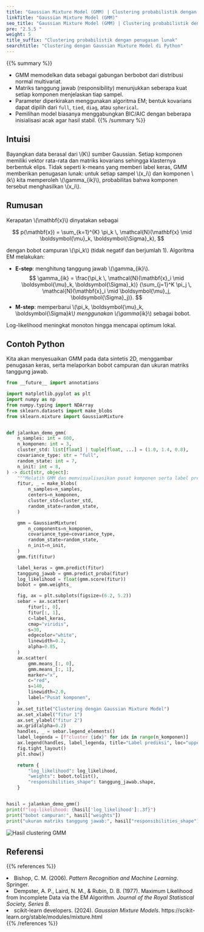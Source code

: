 ```yaml
---
title: "Gaussian Mixture Model (GMM) | Clustering probabilistik dengan penugasan lunak"
linkTitle: "Gaussian Mixture Model (GMM)"
seo_title: "Gaussian Mixture Model (GMM) | Clustering probabilistik dengan penugasan lunak"
pre: "2.5.5 "
weight: 5
title_suffix: "Clustering probabilistik dengan penugasan lunak"
searchtitle: "Clustering dengan Gaussian Mixture Model di Python"
---
```


{{% summary %}}
- GMM memodelkan data sebagai gabungan berbobot dari distribusi normal multivariat.
- Matriks tanggung jawab (responsibility) menunjukkan seberapa kuat setiap komponen menjelaskan tiap sampel.
- Parameter diperkirakan menggunakan algoritma EM; bentuk kovarians dapat dipilih dari `full`, `tied`, `diag`, atau `spherical`.
- Pemilihan model biasanya menggabungkan BIC/AIC dengan beberapa inisialisasi acak agar hasil stabil.
{{% /summary %}}

## Intuisi
Bayangkan data berasal dari \\(K\\) sumber Gaussian. Setiap komponen memiliki vektor rata-rata dan matriks kovarians sehingga klasternya berbentuk elips. Tidak seperti k-means yang memberi label keras, GMM memberikan penugasan lunak: untuk setiap sampel \\(x_i\\) dan komponen \\(k\\) kita memperoleh \\(\gamma_{ik}\\), probabilitas bahwa komponen tersebut menghasilkan \\(x_i\\).

## Rumusan
Kerapatan \\(\mathbf{x}\\) dinyatakan sebagai

$$
p(\mathbf{x}) = \sum_{k=1}^{K} \pi_k \, \mathcal{N}(\mathbf{x} \mid \boldsymbol{\mu}_k, \boldsymbol{\Sigma}_k),
$$

dengan bobot campuran \\(\pi_k\\) (tidak negatif dan berjumlah 1). Algoritma EM melakukan:

- **E-step**: menghitung tanggung jawab \\(\gamma_{ik}\\).
  $$
  \gamma_{ik} = \frac{\pi_k \, \mathcal{N}(\mathbf{x}_i \mid \boldsymbol{\mu}_k, \boldsymbol{\Sigma}_k)}
  {\sum_{j=1}^K \pi_j \, \mathcal{N}(\mathbf{x}_i \mid \boldsymbol{\mu}_j, \boldsymbol{\Sigma}_j)}.
  $$
- **M-step**: memperbarui \\(\pi_k, \boldsymbol{\mu}_k, \boldsymbol{\Sigma}_k\\) menggunakan \\(\gamma_{ik}\\) sebagai bobot.

Log-likelihood meningkat monoton hingga mencapai optimum lokal.

## Contoh Python
Kita akan menyesuaikan GMM pada data sintetis 2D, menggambar penugasan keras, serta melaporkan bobot campuran dan ukuran matriks tanggung jawab.

```python
from __future__ import annotations

import matplotlib.pyplot as plt
import numpy as np
from numpy.typing import NDArray
from sklearn.datasets import make_blobs
from sklearn.mixture import GaussianMixture


def jalankan_demo_gmm(
    n_samples: int = 600,
    n_komponen: int = 3,
    cluster_std: list[float] | tuple[float, ...] = (1.0, 1.4, 0.8),
    covariance_type: str = "full",
    random_state: int = 7,
    n_init: int = 8,
) -> dict[str, object]:
    """Melatih GMM dan memvisualisasikan pusat komponen serta label prediksi."""
    fitur, _ = make_blobs(
        n_samples=n_samples,
        centers=n_komponen,
        cluster_std=cluster_std,
        random_state=random_state,
    )

    gmm = GaussianMixture(
        n_components=n_komponen,
        covariance_type=covariance_type,
        random_state=random_state,
        n_init=n_init,
    )
    gmm.fit(fitur)

    label_keras = gmm.predict(fitur)
    tanggung_jawab = gmm.predict_proba(fitur)
    log_likelihood = float(gmm.score(fitur))
    bobot = gmm.weights_

    fig, ax = plt.subplots(figsize=(6.2, 5.2))
    sebar = ax.scatter(
        fitur[:, 0],
        fitur[:, 1],
        c=label_keras,
        cmap="viridis",
        s=30,
        edgecolor="white",
        linewidth=0.2,
        alpha=0.85,
    )
    ax.scatter(
        gmm.means_[:, 0],
        gmm.means_[:, 1],
        marker="x",
        c="red",
        s=140,
        linewidth=2.0,
        label="Pusat komponen",
    )
    ax.set_title("Clustering dengan Gaussian Mixture Model")
    ax.set_xlabel("fitur 1")
    ax.set_ylabel("fitur 2")
    ax.grid(alpha=0.2)
    handles, _ = sebar.legend_elements()
    label_legenda = [f"cluster {idx}" for idx in range(n_komponen)]
    ax.legend(handles, label_legenda, title="Label prediksi", loc="upper right")
    fig.tight_layout()
    plt.show()

    return {
        "log_likelihood": log_likelihood,
        "weights": bobot.tolist(),
        "responsibilities_shape": tanggung_jawab.shape,
    }


hasil = jalankan_demo_gmm()
print(f"log-likelihood: {hasil['log_likelihood']:.3f}")
print("bobot campuran:", hasil["weights"])
print("ukuran matriks tanggung jawab:", hasil["responsibilities_shape"])
```


![Hasil clustering GMM](/images/basic/clustering/gaussian-mixture_block01_id.png)

## Referensi
{{% references %}}
<li>Bishop, C. M. (2006). <i>Pattern Recognition and Machine Learning</i>. Springer.</li>
<li>Dempster, A. P., Laird, N. M., &amp; Rubin, D. B. (1977). Maximum Likelihood from Incomplete Data via the EM Algorithm. <i>Journal of the Royal Statistical Society, Series B</i>.</li>
<li>scikit-learn developers. (2024). <i>Gaussian Mixture Models</i>. https://scikit-learn.org/stable/modules/mixture.html</li>
{{% /references %}}
